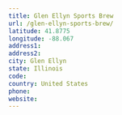 ```yaml
---
title: Glen Ellyn Sports Brew
url: /glen-ellyn-sports-brew/
latitude: 41.8775
longitude: -88.067
address1: 
address2: 
city: Glen Ellyn
state: Illinois
code: 
country: United States
phone: 
website: 
---
```


